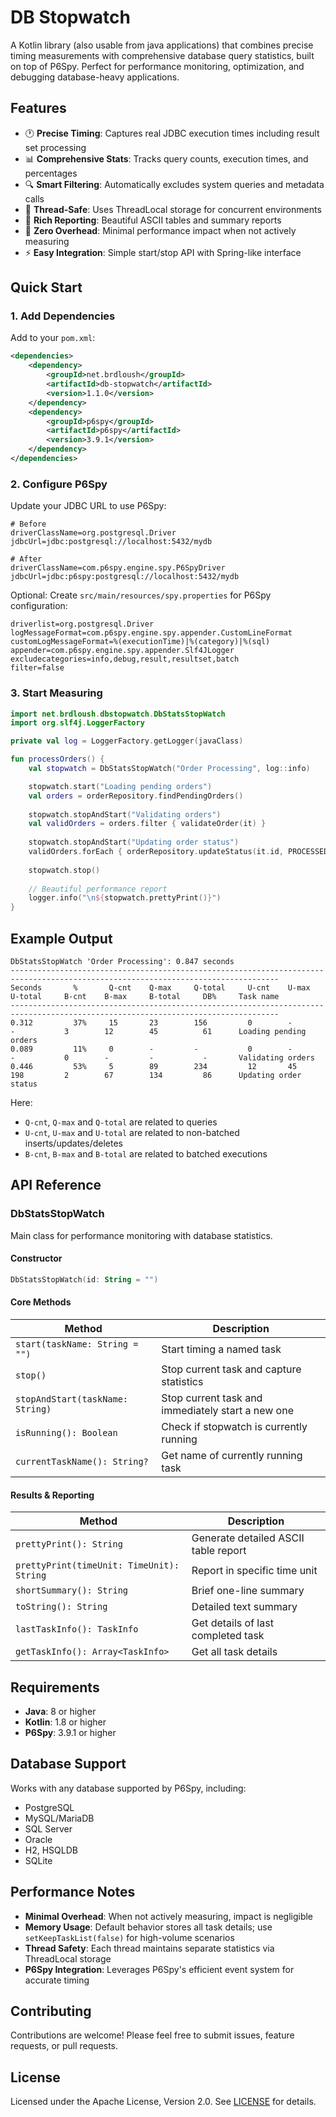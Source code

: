 # DB Stopwatch

A Kotlin library (also usable from java applications) that combines precise timing measurements with comprehensive database query statistics, built on top of P6Spy. Perfect for performance monitoring, optimization, and debugging database-heavy applications.

## Features

- 🕐 **Precise Timing**: Captures real JDBC execution times including result set processing
- 📊 **Comprehensive Stats**: Tracks query counts, execution times, and percentages
- 🔍 **Smart Filtering**: Automatically excludes system queries and metadata calls
- 🧵 **Thread-Safe**: Uses ThreadLocal storage for concurrent environments
- 📝 **Rich Reporting**: Beautiful ASCII tables and summary reports
- 🚀 **Zero Overhead**: Minimal performance impact when not actively measuring
- ⚡ **Easy Integration**: Simple start/stop API with Spring-like interface

## Quick Start

### 1. Add Dependencies

Add to your `pom.xml`:

```xml
<dependencies>
    <dependency>
        <groupId>net.brdloush</groupId>
        <artifactId>db-stopwatch</artifactId>
        <version>1.1.0</version>
    </dependency>
    <dependency>
        <groupId>p6spy</groupId>
        <artifactId>p6spy</artifactId>
        <version>3.9.1</version>
    </dependency>
</dependencies>
```

### 2. Configure P6Spy

Update your JDBC URL to use P6Spy:
```
# Before
driverClassName=org.postgresql.Driver
jdbcUrl=jdbc:postgresql://localhost:5432/mydb

# After 
driverClassName=com.p6spy.engine.spy.P6SpyDriver
jdbcUrl=jdbc:p6spy:postgresql://localhost:5432/mydb
```

Optional: Create `src/main/resources/spy.properties` for P6Spy configuration:
```properties
driverlist=org.postgresql.Driver
logMessageFormat=com.p6spy.engine.spy.appender.CustomLineFormat
customLogMessageFormat=%(executionTime)|%(category)|%(sql)
appender=com.p6spy.engine.spy.appender.Slf4JLogger
excludecategories=info,debug,result,resultset,batch
filter=false
```

### 3. Start Measuring

```kotlin
import net.brdloush.dbstopwatch.DbStatsStopWatch
import org.slf4j.LoggerFactory

private val log = LoggerFactory.getLogger(javaClass)

fun processOrders() {
    val stopwatch = DbStatsStopWatch("Order Processing", log::info)

    stopwatch.start("Loading pending orders")
    val orders = orderRepository.findPendingOrders()
    
    stopwatch.stopAndStart("Validating orders")
    val validOrders = orders.filter { validateOrder(it) }
    
    stopwatch.stopAndStart("Updating order status")
    validOrders.forEach { orderRepository.updateStatus(it.id, PROCESSED) }
    
    stopwatch.stop()
    
    // Beautiful performance report
    logger.info("\n${stopwatch.prettyPrint()}")
}
```

## Example Output

```
DbStatsStopWatch 'Order Processing': 0.847 seconds
----------------------------------------------------------------------------------------------------------------------------------
Seconds       %       Q-cnt    Q-max     Q-total     U-cnt    U-max     U-total     B-cnt    B-max     B-total     DB%     Task name
----------------------------------------------------------------------------------------------------------------------------------
0.312         37%     15       23        156         0        -         -           3        12        45          61      Loading pending orders
0.089         11%     0        -         -           0        -         -           0        -         -           -       Validating orders  
0.446         53%     5        89        234         12       45        198         2        67        134         86      Updating order status
```

Here:

- `Q-cnt`, `Q-max` and `Q-total` are related to queries
- `U-cnt`, `U-max` and `U-total` are related to non-batched inserts/updates/deletes
- `B-cnt`, `B-max` and `B-total` are related to batched executions

## API Reference

### DbStatsStopWatch

Main class for performance monitoring with database statistics.

#### Constructor
```kotlin
DbStatsStopWatch(id: String = "")
```

#### Core Methods

| Method | Description |
|--------|-------------|
| `start(taskName: String = "")` | Start timing a named task |
| `stop()` | Stop current task and capture statistics |
| `stopAndStart(taskName: String)` | Stop current task and immediately start a new one |
| `isRunning(): Boolean` | Check if stopwatch is currently running |
| `currentTaskName(): String?` | Get name of currently running task |

#### Results & Reporting

| Method | Description |
|--------|-------------|
| `prettyPrint(): String` | Generate detailed ASCII table report |
| `prettyPrint(timeUnit: TimeUnit): String` | Report in specific time unit |
| `shortSummary(): String` | Brief one-line summary |
| `toString(): String` | Detailed text summary |
| `lastTaskInfo(): TaskInfo` | Get details of last completed task |
| `getTaskInfo(): Array<TaskInfo>` | Get all task details |

## Requirements

- **Java**: 8 or higher
- **Kotlin**: 1.8 or higher  
- **P6Spy**: 3.9.1 or higher

## Database Support

Works with any database supported by P6Spy, including:
- PostgreSQL
- MySQL/MariaDB  
- SQL Server
- Oracle
- H2, HSQLDB
- SQLite

## Performance Notes

- **Minimal Overhead**: When not actively measuring, impact is negligible
- **Memory Usage**: Default behavior stores all task details; use `setKeepTaskList(false)` for high-volume scenarios
- **Thread Safety**: Each thread maintains separate statistics via ThreadLocal storage
- **P6Spy Integration**: Leverages P6Spy's efficient event system for accurate timing

## Contributing

Contributions are welcome! Please feel free to submit issues, feature requests, or pull requests.

## License

Licensed under the Apache License, Version 2.0. See [LICENSE](LICENSE) for details.
